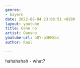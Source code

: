```yaml
---
genres:
- bayern
date: 2022-08-04 23:08:51 +0200
layout: youtube
title: Oane no
artist: Oansno
youtube-url: o8Y-p3HM8ic
author: Raul

---
```

hahahahah - what? 